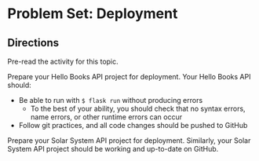 # Problem Set: Deployment

## Directions

Pre-read the activity for this topic.

Prepare your Hello Books API project for deployment. Your Hello Books API should:

- Be able to run with `$ flask run` without producing errors
  - To the best of your ability, you should check that no syntax errors, name errors, or other runtime errors can occur
- Follow git practices, and all code changes should be pushed to GitHub

Prepare your Solar System API project for deployment. Similarly, your Solar System API project should be working and up-to-date on GitHub.
